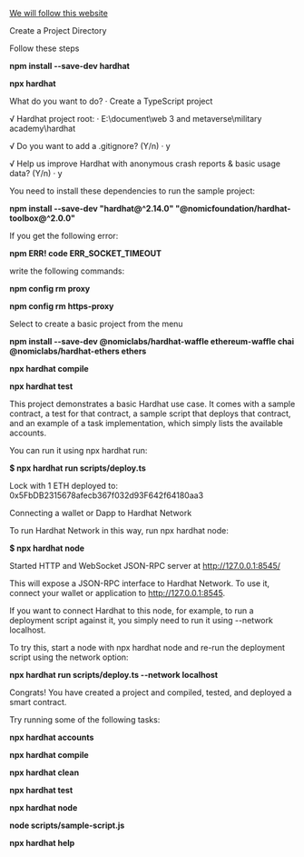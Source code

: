 [We will follow this website](https://hardhat.org/hardhat-runner/docs/getting-started#overview)

Create a Project Directory

Follow these steps

**npm install --save-dev hardhat**

**npx hardhat**

What do you want to do? · Create a TypeScript project

√ Hardhat project root: · E:\document\web 3 and metaverse\military academy\hardhat

√ Do you want to add a .gitignore? (Y/n) · y

√ Help us improve Hardhat with anonymous crash reports & basic usage data? (Y/n) · y

You need to install these dependencies to run the sample project:

**npm install --save-dev "hardhat@^2.14.0" "@nomicfoundation/hardhat-toolbox@^2.0.0"**

If you get the following error:

**npm ERR! code ERR_SOCKET_TIMEOUT**

write the following commands:

**npm config rm proxy**

**npm config rm https-proxy**

Select to create a basic project from the menu

**npm install --save-dev @nomiclabs/hardhat-waffle ethereum-waffle chai @nomiclabs/hardhat-ethers ethers**

**npx hardhat compile**

**npx hardhat test**

This project demonstrates a basic Hardhat use case. It comes with a sample contract, a test for that contract, a sample script that deploys that contract, and an example of a task implementation, which simply lists the available accounts.

You can run it using npx hardhat run:

**$ npx hardhat run scripts/deploy.ts**

Lock with 1 ETH deployed to: 0x5FbDB2315678afecb367f032d93F642f64180aa3

Connecting a wallet or Dapp to Hardhat Network

To run Hardhat Network in this way, run npx hardhat node:

**$ npx hardhat node**

Started HTTP and WebSocket JSON-RPC server at http://127.0.0.1:8545/

This will expose a JSON-RPC interface to Hardhat Network. To use it, connect your wallet or application to http://127.0.0.1:8545.

If you want to connect Hardhat to this node, for example, to run a deployment script against it, you simply need to run it using --network localhost.

To try this, start a node with npx hardhat node and re-run the deployment script using the network option:

**npx hardhat run scripts/deploy.ts --network localhost**

Congrats! You have created a project and compiled, tested, and deployed a smart contract.

Try running some of the following tasks:

**npx hardhat accounts**

**npx hardhat compile**

**npx hardhat clean**

**npx hardhat test**

**npx hardhat node**

**node scripts/sample-script.js**

**npx hardhat help**





